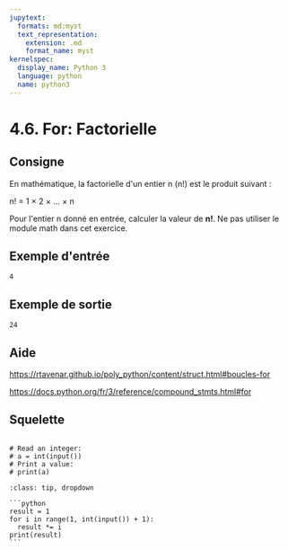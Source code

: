 ```yaml
---
jupytext:
  formats: md:myst
  text_representation:
    extension: .md
    format_name: myst
kernelspec:
  display_name: Python 3
  language: python
  name: python3
---
```


# 4.6. For: Factorielle

## Consigne

En mathématique, la factorielle d'un entier n (n!) est le produit suivant :

n! = 1 × 2 × … × n

Pour l'entier n donné en entrée, calculer la valeur de **n!**. Ne pas utiliser le module math dans cet exercice.

## Exemple d'entrée

```
4
```

## Exemple de sortie

```
24
```

## Aide

https://rtavenar.github.io/poly_python/content/struct.html#boucles-for

https://docs.python.org/fr/3/reference/compound_stmts.html#for

## Squelette

```{code-cell} ipython3

# Read an integer:
# a = int(input())
# Print a value:
# print(a)
```

````{admonition} Cliquez ici pour voir la solution
:class: tip, dropdown

```python
result = 1
for i in range(1, int(input()) + 1):
  result *= i
print(result)
```
````
